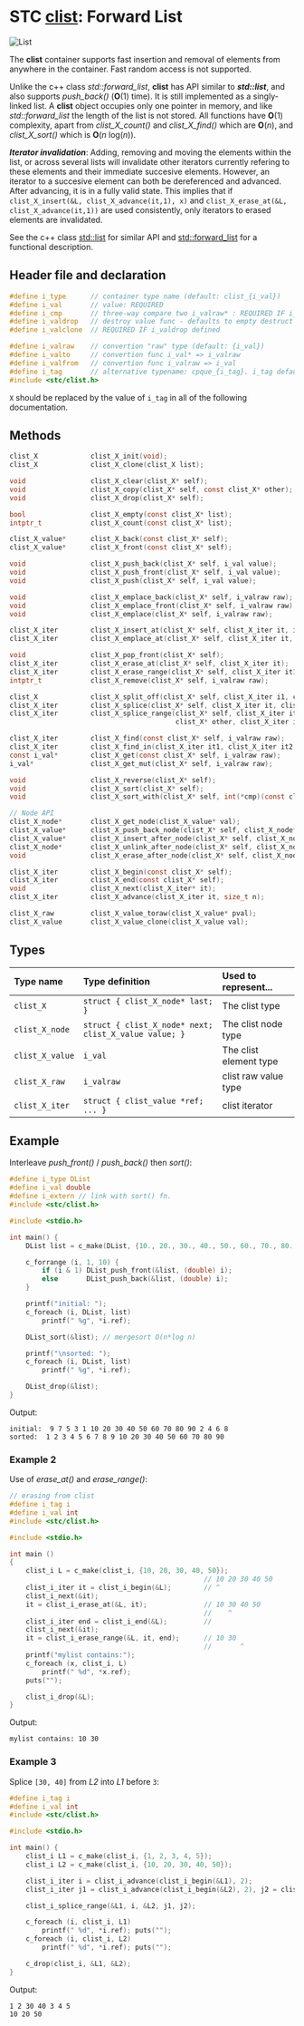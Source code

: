 # STC [clist](../include/stc/clist.h): Forward List
![List](pics/list.jpg)

The **clist** container supports fast insertion and removal of elements from anywhere in the container.
Fast random access is not supported.

Unlike the c++ class *std::forward_list*, **clist** has API similar to ***std::list***, and also supports
*push_back()* (**O**(1) time). It is still implemented as a singly-linked list. A **clist** object
occupies only one pointer in memory, and like *std::forward_list* the length of the list is not stored.
All functions have **O**(1) complexity, apart from *clist_X_count()* and *clist_X_find()* which are **O**(*n*),
and *clist_X_sort()* which is **O**(*n* log(*n*)).

***Iterator invalidation***: Adding, removing and moving the elements within the list, or across several lists
will invalidate other iterators currently refering to these elements and their immediate succesive elements.
However, an iterator to a succesive element can both be dereferenced and advanced. After advancing, it is 
in a fully valid state. This implies that if `clist_X_insert(&L, clist_X_advance(it,1), x)` and
`clist_X_erase_at(&L, clist_X_advance(it,1))` are used consistently, only iterators to erased elements are invalidated.

See the c++ class [std::list](https://en.cppreference.com/w/cpp/container/list) for similar API and
[std::forward_list](https://en.cppreference.com/w/cpp/container/forward_list) for a functional description.

## Header file and declaration

```c
#define i_type      // container type name (default: clist_{i_val})
#define i_val       // value: REQUIRED
#define i_cmp       // three-way compare two i_valraw* : REQUIRED IF i_valraw is a non-integral type
#define i_valdrop   // destroy value func - defaults to empty destruct
#define i_valclone  // REQUIRED IF i_valdrop defined

#define i_valraw    // convertion "raw" type (default: {i_val})
#define i_valto     // convertion func i_val* => i_valraw
#define i_valfrom   // convertion func i_valraw => i_val
#define i_tag       // alternative typename: cpque_{i_tag}. i_tag defaults to i_val
#include <stc/clist.h>
```

`X` should be replaced by the value of `i_tag` in all of the following documentation.

## Methods

```c
clist_X             clist_X_init(void);
clist_X             clist_X_clone(clist_X list);

void                clist_X_clear(clist_X* self);
void                clist_X_copy(clist_X* self, const clist_X* other);
void                clist_X_drop(clist_X* self);                                        // destructor

bool                clist_X_empty(const clist_X* list);
intptr_t            clist_X_count(const clist_X* list);                                 // size() in O(n) time

clist_X_value*      clist_X_back(const clist_X* self);
clist_X_value*      clist_X_front(const clist_X* self);

void                clist_X_push_back(clist_X* self, i_val value);                      // note: no pop_back()
void                clist_X_push_front(clist_X* self, i_val value);
void                clist_X_push(clist_X* self, i_val value);                           // alias for push_back()

void                clist_X_emplace_back(clist_X* self, i_valraw raw);
void                clist_X_emplace_front(clist_X* self, i_valraw raw);
void                clist_X_emplace(clist_X* self, i_valraw raw);                       // alias for emplace_back()

clist_X_iter        clist_X_insert_at(clist_X* self, clist_X_iter it, i_val value);     // return iter to new elem
clist_X_iter        clist_X_emplace_at(clist_X* self, clist_X_iter it, i_valraw raw);

void                clist_X_pop_front(clist_X* self);
clist_X_iter        clist_X_erase_at(clist_X* self, clist_X_iter it);                   // return iter after it
clist_X_iter        clist_X_erase_range(clist_X* self, clist_X_iter it1, clist_X_iter it2);
intptr_t            clist_X_remove(clist_X* self, i_valraw raw);                        // removes all matches

clist_X             clist_X_split_off(clist_X* self, clist_X_iter i1, clist_X_iter i2); // split off [i1, i2)
clist_X_iter        clist_X_splice(clist_X* self, clist_X_iter it, clist_X* other);     // return updated valid it
clist_X_iter        clist_X_splice_range(clist_X* self, clist_X_iter it,                // return updated valid it
                                         clist_X* other, clist_X_iter it1, clist_X_iter it2);

clist_X_iter        clist_X_find(const clist_X* self, i_valraw raw);
clist_X_iter        clist_X_find_in(clist_X_iter it1, clist_X_iter it2, i_valraw raw);
const i_val*        clist_X_get(const clist_X* self, i_valraw raw);
i_val*              clist_X_get_mut(clist_X* self, i_valraw raw);

void                clist_X_reverse(clist_X* self);
void                clist_X_sort(clist_X* self);
void                clist_X_sort_with(clist_X* self, int(*cmp)(const clist_X_value*, const clist_X_value*));

// Node API
clist_X_node*       clist_X_get_node(clist_X_value* val);                               // get the enclosing node
clist_X_value*      clist_X_push_back_node(clist_X* self, clist_X_node* node);
clist_X_value*      clist_X_insert_after_node(clist_X* self, clist_X_node* ref, clist_X_node* node);
clist_X_node*       clist_X_unlink_after_node(clist_X* self, clist_X_node* ref);        // return the unlinked node
void                clist_X_erase_after_node(clist_X* self, clist_X_node* node);

clist_X_iter        clist_X_begin(const clist_X* self);
clist_X_iter        clist_X_end(const clist_X* self);
void                clist_X_next(clist_X_iter* it);
clist_X_iter        clist_X_advance(clist_X_iter it, size_t n);                           // return n elements ahead.

clist_X_raw         clist_X_value_toraw(clist_X_value* pval);
clist_X_value       clist_X_value_clone(clist_X_value val);
```

## Types

| Type name           | Type definition                     | Used to represent...                     |
|:--------------------|:------------------------------------|:-----------------------------------------|
| `clist_X`           | `struct { clist_X_node* last; }`                      | The clist type         |
| `clist_X_node`      | `struct { clist_X_node* next; clist_X_value value; }` | The clist node type |
| `clist_X_value`     | `i_val`                                               | The clist element type |
| `clist_X_raw`       | `i_valraw`                                            | clist raw value type   |
| `clist_X_iter`      | `struct { clist_value *ref; ... }`                    | clist iterator         |

## Example

Interleave *push_front()* / *push_back()* then *sort()*:
```c
#define i_type DList
#define i_val double
#define i_extern // link with sort() fn.
#include <stc/clist.h>

#include <stdio.h>

int main() {
    DList list = c_make(DList, {10., 20., 30., 40., 50., 60., 70., 80., 90.});

    c_forrange (i, 1, 10) {
        if (i & 1) DList_push_front(&list, (double) i);
        else       DList_push_back(&list, (double) i);
    }

    printf("initial: ");
    c_foreach (i, DList, list)
        printf(" %g", *i.ref);

    DList_sort(&list); // mergesort O(n*log n)

    printf("\nsorted: ");
    c_foreach (i, DList, list)
        printf(" %g", *i.ref);

    DList_drop(&list);
}
```
Output:
```
initial:  9 7 5 3 1 10 20 30 40 50 60 70 80 90 2 4 6 8
sorted:  1 2 3 4 5 6 7 8 9 10 20 30 40 50 60 70 80 90
```
### Example 2

Use of *erase_at()* and *erase_range()*:
```c
// erasing from clist
#define i_tag i
#define i_val int
#include <stc/clist.h>

#include <stdio.h>

int main ()
{
    clist_i L = c_make(clist_i, {10, 20, 30, 40, 50});
                                                // 10 20 30 40 50
    clist_i_iter it = clist_i_begin(&L);        // ^
    clist_i_next(&it); 
    it = clist_i_erase_at(&L, it);              // 10 30 40 50
                                                //    ^
    clist_i_iter end = clist_i_end(&L);         //
    clist_i_next(&it);
    it = clist_i_erase_range(&L, it, end);      // 10 30
                                                //       ^
    printf("mylist contains:");
    c_foreach (x, clist_i, L)
        printf(" %d", *x.ref);
    puts("");

    clist_i_drop(&L);
}
```
Output:
```
mylist contains: 10 30
```

### Example 3

Splice `[30, 40]` from *L2* into *L1* before `3`:
```c
#define i_tag i
#define i_val int
#include <stc/clist.h>

#include <stdio.h>

int main() {
    clist_i L1 = c_make(clist_i, {1, 2, 3, 4, 5});
    clist_i L2 = c_make(clist_i, {10, 20, 30, 40, 50});

    clist_i_iter i = clist_i_advance(clist_i_begin(&L1), 2);
    clist_i_iter j1 = clist_i_advance(clist_i_begin(&L2), 2), j2 = clist_i_advance(j1, 2);

    clist_i_splice_range(&L1, i, &L2, j1, j2);

    c_foreach (i, clist_i, L1)
        printf(" %d", *i.ref); puts("");
    c_foreach (i, clist_i, L2)
        printf(" %d", *i.ref); puts("");

    c_drop(clist_i, &L1, &L2);
}
```
Output:
```
1 2 30 40 3 4 5
10 20 50
```
